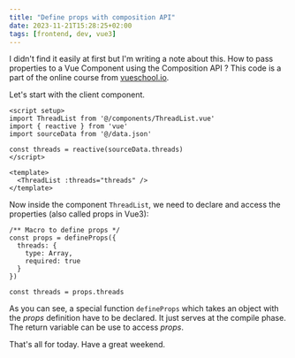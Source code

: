```yaml
---
title: "Define props with composition API"
date: 2023-11-21T15:28:25+02:00
tags: [frontend, dev, vue3] 
---
```

I didn't find it easily at first but I'm writing a note about this. How to pass properties to a Vue Component using the Composition API ?
This code is a part of the online course from [vueschool.io](https://vueschool.io/). 

Let's start with the client component.
```
<script setup>
import ThreadList from '@/components/ThreadList.vue'
import { reactive } from 'vue'
import sourceData from '@/data.json'

const threads = reactive(sourceData.threads)
</script>

<template>
  <ThreadList :threads="threads" />
</template>
```

Now inside the component `ThreadList`, we need to declare and access the properties (also called props in Vue3):

```
/** Macro to define props */
const props = defineProps({
  threads: {
    type: Array,
    required: true
  }
})

const threads = props.threads
```

As you can see, a special function `defineProps` which takes an object with the _props_ definition have to be declared. It just serves at the compile phase.
The return variable can be use to access _props_.

That's all for today.
Have a great weekend.
